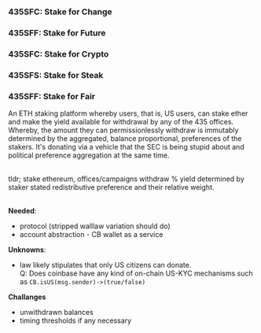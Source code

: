### 435SFC: Stake for Change
### 435SFF: Stake for Future
### 435SFC: Stake for Crypto
### 435SFS: Stake for Steak
### 435SFF: Stake for Fair


An ETH staking platform whereby users, that is, US users, can stake ether and make the yield available for withdrawal by any of the 435 offices. Whereby, the amount they can permissionlessly withdraw is immutably determined by the aggregated, balance proportional, preferences of the stakers. It's donating via a vehicle that the SEC is being stupid about and political preference aggregation at the same time.

<br>
tldr; stake ethereum, offices/campaigns withdraw % yield determined by staker stated redistributive preference and their relative weight. <br>

<br>

<b>Needed</b>:
* protocol (stripped walllaw variation should do)
* account abstraction - CB wallet as a service

<b>Unknowns</b>:
* law likely stipulates that only US citizens can donate.<br> Q: Does coinbase have any kind of on-chain US-KYC mechanisms such as `CB.isUS(msg.sender)->(true/false)`

<b>Challanges</b>
* unwithdrawn balances
* timing thresholds if any necessary
